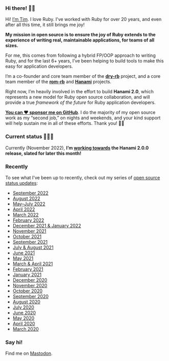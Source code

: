 ### Hi there! 👋🏼

Hi! [I’m Tim](https://timriley.info/). I love Ruby. I've worked with Ruby for over 20 years, and even after all this time, it still brings me joy!

**My mission in open source is to ensure the joy of Ruby extends to the experience of writing real, maintainable applications, for teams of all sizes.**

For me, this comes from following a hybrid FP/OOP approach to writing Ruby, and for the last 6+ years, I’ve  been helping to build tools to make this easy for application developers.

I’m a co-founder and core team member of the [**dry-rb**](https://dry-rb.org) project, and a core team member of the [**rom-rb**](https://rom-rb.org) and [**Hanami**](https://hanamirb.org) projects.

Right now, I’m heavily involved in the effort to build **Hanami 2.0**, which represents a new model for Ruby open source collaboration, and will provide a true  _framework of the future_ for Ruby application developers.

[**You can ❤️ sponsor me on GitHub**](https://github.com/sponsors/timriley). I do the majority of my open source work as my “second job,” on nights and weekends, and your kind support will help sustain me in all of these efforts. Thank you! 🙏🏼

### Current status 👨🏻‍💻

Currently (November 2022), **I’m [working towards](https://trello.com/b/lFifnBti/hanami-20) the Hanami 2.0.0 release, slated for later this month!**

### Recently

To see what I've been up to recently, check out my series of [open source status updates](https://timriley.info/):

- [September 2022](https://timriley.info/writing/2022/10/20/open-source-status-update-september-2022)
- [August 2022](https://timriley.info/writing/2022/09/18/open-source-status-update-august-2022/)
- [May–July 2022](https://timriley.info/writing/2022/08/08/open-source-status-update-may-july-2022/)
- [April 2022](https://timriley.info/writing/2022/05/15/open-source-status-update-april-2022)
- [March 2022](https://timriley.info/writing/2022/04/10/open-source-status-update-march-2022/)
- [February 2022](https://timriley.info/writing/2022/03/19/open-source-status-update-february-2022/)
- [December 2021 & January 2022](https://timriley.info/writing/2022/02/14/open-source-status-update-december-2021-january-2022/)
- [November 2021](https://timriley.info/writing/2021/12/13/open-source-status-update-november-2021/)
- [October 2021](https://timriley.info/writing/2021/11/15/open-source-status-update-october-2021/)
- [September 2021](https://timriley.info/writing/2021/10/11/open-source-status-update-september-2021/)
- [July & August 2021](https://timriley.info/writing/2021/09/06/open-source-status-update-july-august-2021/)
- [June 2021](https://timriley.info/writing/2021-07-11/open-source-status-update-june-2021)
- [May 2021](https://timriley.info/writing/2021/06/08/open-source-status-update-may-2021)
- [March & April 2021](https://timriley.info/writing/2021/05/10/open-source-status-update-march-april-2021/)
- [February 2021](https://timriley.info/writing/2021/03/09/open-source-status-update-february-2021)
- [January 2021](https://timriley.info/writing/2021/02/01/open-source-status-update-january-2021)
- [December 2020](https://timriley.info/writing/2021/01/06/open-source-status-update-december-2020)
- [November 2020](https://timriley.info/writing/2020/12/07/open-source-status-update-november-2020)
- [October 2020](https://timriley.info/writing/2020/11/03/open-source-status-update-october-2020)
- [September 2020](https://timriley.info/writing/2020/10/06/open-source-status-update-september-2020)
- [August 2020](https://timriley.info/writing/2020/08/31/open-source-status-update-august-2020)
- [July 2020](https://timriley.info/writing/2020/08/03/open-source-status-update-july-2020)
- [June 2020](https://timriley.info/writing/2020/06/28/open-source-status-update-june-2020)
- [May 2020](https://timriley.info/writing/2020/06/01/open-source-status-update-may-2020)
- [April 2020](https://timriley.info/writing/2020/04/30/open-source-status-update-april-2020)
- [March 2020](https://timriley.info/writing/2020/03/27/open-source-status-update-march-2020)

### Say hi!

Find me on <a rel="me" href="https://ruby.social/@timriley">Mastodon</a>.
